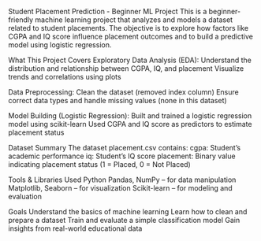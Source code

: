  Student Placement Prediction - Beginner ML Project
This is a beginner-friendly machine learning project that analyzes and models a dataset related to student placements. The objective is to explore how factors like CGPA and IQ score influence placement outcomes and to build a predictive model using logistic regression.

 What This Project Covers
Exploratory Data Analysis (EDA):
Understand the distribution and relationship between CGPA, IQ, and placement
Visualize trends and correlations using plots

Data Preprocessing:
Clean the dataset (removed index column)
Ensure correct data types and handle missing values (none in this dataset)

Model Building (Logistic Regression):
Built and trained a logistic regression model using scikit-learn
Used CGPA and IQ score as predictors to estimate placement status

 Dataset Summary
The dataset placement.csv contains:
cgpa: Student’s academic performance
iq: Student’s IQ score
placement: Binary value indicating placement status (1 = Placed, 0 = Not Placed)

 Tools & Libraries Used
Python
Pandas, NumPy – for data manipulation
Matplotlib, Seaborn – for visualization
Scikit-learn – for modeling and evaluation

 Goals
Understand the basics of machine learning
Learn how to clean and prepare a dataset
Train and evaluate a simple classification model
Gain insights from real-world educational data



